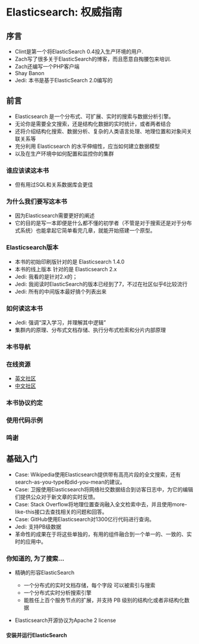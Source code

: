 # Elasticsearch: 权威指南

## 序言

* Clint是第一个将ElasticSearch 0.4投入生产环境的用户.
* Zach写了很多关于ElasticSearch的博客，而且愿意自掏腰包来培训.
* Zach还编写一个PHP客户端
* Shay Banon
* Jedi: 本书是基于ElasticSearch 2.0编写的

## 前言

* Elasticsearch 是一个分布式、可扩展、实时的搜索与数据分析引擎。
* 无论你是需要全文搜索，还是结构化数据的实时统计，或者两者结合
* 还将介绍结构化搜索、数据分析、复杂的人类语言处理、地理位置和对象间关联关系等
* 充分利用 Elasticsearch 的水平伸缩性，应当如何建立数据模型
* 以及在生产环境中如何配置和监控你的集群

### 谁应该读这本书

* 但有用过SQL和关系数据库会更佳

### 为什么我们要写这本书

* 因为Elasticsearch需要更好的阐述
* 它的目的是写一本即便是什么都不懂的初学者（不管是对于搜索还是对于分布式系统）也能拿起它简单看完几章，就能开始搭建一个原型。

### Elasticsearch版本

* 本书的初始印刷版针对的是 Elasticsearch 1.4.0
* 本书的线上版本 针对的是 Elasticsearch 2.x
* Jedi: 我看的是针对2.x的；
* Jedi: 我阅读时ElasticSearch的版本已经到了7，不过在社区似乎6比较流行
* Jedi: 所有的中间版本最好搞个列表出来

### 如何读这本书

* Jedi: 强调“深入学习，并理解其中逻辑”
* 集群内的原理、分布式文档存储、执行分布式检索和分片内部原理

### 本书导航

### 在线资源

* [英文社区](https://discuss.elastic.co/c/elasticsearch/)
* [中文社区](http://elasticsearch.cn/)

### 本书协议约定

### 使用代码示例

### 鸣谢

## 基础入门

* Case: Wikipedia使用Elasticsearch提供带有高亮片段的全文搜索，还有search-as-you-type和did-you-mean的建议。
* Case: 卫报使用Elasticsearch将网络社交数据结合到访客日志中，为它的编辑们提供公众对于新文章的实时反馈。
* Case: Stack Overflow将地理位置查询融入全文检索中去，并且使用more-like-this接口去查找相关的问题和回答。
* Case: GitHub使用Elasticsearch对1300亿行代码进行查询。
* Jedi: 支持PB级数据
* 革命性的成果在于将这些单独的，有用的组件融合到一个单一的、一致的、实时的应用中。

### 你知道的, 为了搜索…

* 精确的形容ElasticSearch
  * 一个分布式的实时文档存储，每个字段 可以被索引与搜索
  * 一个分布式实时分析搜索引擎
  * 能胜任上百个服务节点的扩展，并支持 PB 级别的结构化或者非结构化数据

* Elasticsearch开源协议为Apache 2 license

#### 安装并运行ElasticSearch
